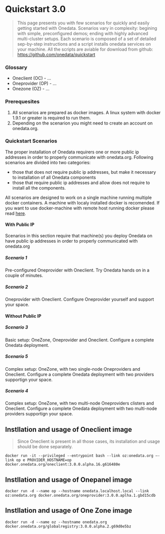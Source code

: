 # Quickstart 3.0

> This page presents you with few scenarios for quickly and easily getting started with Onedata. Scenarios vary in complexity: begining with simple, preconfigured demos; ending with highly advanced multi-cluster setups. Each scenario is composed of a set of detailed sep-by-step instructions and a script installs onedata services on your machine. All the scripts are aviable for download from github: https://github.com/onedata/quickstart

### Glossary
- Oneclient (OC) - ...
- Oneprovider (OP) - ...
- Onezone (OZ) - ...

### Prerequesites 
1. All scenarios are prepared as docker images. A linux system with docker 1.9.1 or greater is required to run them. 
2. Depending on the scenarion you might need to create an account on onedata.org.

### Quickstart Scenarios

The proper installation of Onedata requirers one or more public ip addresses in order to properly communicate with onedata.org. Following scenarios are divided into two categories:
- those that does not require public ip addresses, but make it necessary to installation of all Onedata components
- those that require public ip addresses and allow does not require to install all the components.

All scenarios are designed to work on a single machine running multiple docker containers. A machine with localy installed docker is recomended. If you want to use docker-machine with remote host running docker please read [here](here). 

#### With Public IP
Scenarios in this section require that machine(s) you deploy Onedata on have public ip addresses in order to properly communicated with onedata.org

##### Scenario 1
Pre-configured Oneprovider with Oneclient.
Try Onedata hands on in a couple of minutes.

##### Scenario 2 
Oneprovider with Oneclient.
Configure Oneprovider yourself and support your space.

#### Without Public IP

##### Scenario 3
Basic setup: OneZone, Oneprovider and Oneclient.
Configure a complete Onedata deployment. 

##### Scenario 5
Complex setup: OneZone, with two single-node Oneproviders and Oneclient.
Configure a complete Onedata deployment with two providers supportign your space.

##### Scenario 4
Complex setup: OneZone, with two multi-node Oneproviders clisters and Oneclient.
Configure a complete Onedata deployment with two multi-node providers supportign your space.


## Instllation and usage of Oneclient image
> Since Oneclient is present in all those cases, its installation and usage should be done separately.

```
docker run -it --privileged --entrypoint bash --link oz:onedata.org —-link op e PROVIDER_HOSTNAME=op docker.onedata.org/oneclient:3.0.0.alpha.16.g616480e
```

## Instllation and usage of Onepanel image


```
docker run -d --name op --hostname onedata.localhost.local --link oz:onedata.org docker.onedata.org/oneprovider:3.0.0.aplha.1.gbd15cdb
```

## Instllation and usage of One Zone image

```
docker run -d --name oz --hostname onedata.org docker.onedata.org/globalregistry:3.0.0.alpha.2.g69d0e5bz
```
 
